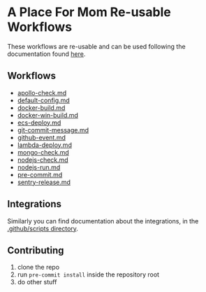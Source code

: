 # A Place For Mom Re-usable Workflows

These workflows are re-usable and can be used following the documentation found [here](https://docs.github.com/en/actions/using-workflows/reusing-workflows#calling-a-reusable-workflow).

## Workflows

[//]: # (AUTODOC)

- [apollo-check.md](./docs/apollo-check.md)
- [default-config.md](./docs/default-config.md)
- [docker-build.md](./docs/docker-build.md)
- [docker-win-build.md](./docs/docker-win-build.md)
- [ecs-deploy.md](./docs/ecs-deploy.md)
- [git-commit-message.md](./docs/git-commit-message.md)
- [github-event.md](./docs/github-event.md)
- [lambda-deploy.md](./docs/lambda-deploy.md)
- [mongo-check.md](./docs/mongo-check.md)
- [nodejs-check.md](./docs/nodejs-check.md)
- [nodejs-run.md](./docs/nodejs-run.md)
- [pre-commit.md](./docs/pre-commit.md)
- [sentry-release.md](./docs/sentry-release.md)

[//]: # (AUTODOC)

## Integrations

Similarly you can find documentation about the integrations, in the [.github/scripts directory](.github/scripts/README.md).

## Contributing

1. clone the repo
2. run `pre-commit install` inside the repository root
3. do other stuff
